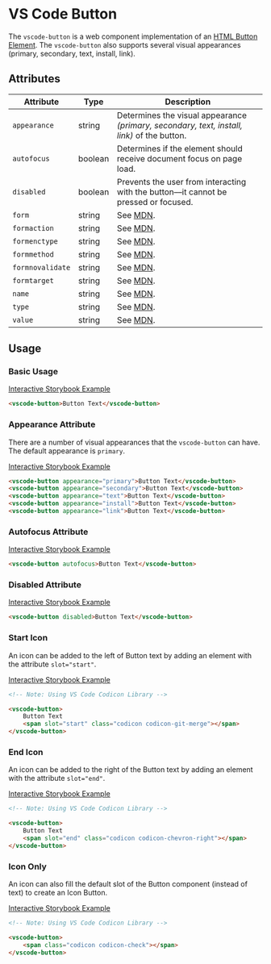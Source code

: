 # VS Code Button

The `vscode-button` is a web component implementation of an [HTML Button Element](https://developer.mozilla.org/en-US/docs/Web/HTML/Element/button). The `vscode-button` also supports several visual appearances (primary, secondary, text, install, link).

## Attributes

| Attribute        | Type    | Description                                                                                 |
| ---------------- | ------- | ------------------------------------------------------------------------------------------- |
| `appearance`     | string  | Determines the visual appearance _(primary, secondary, text, install, link)_ of the button. |
| `autofocus`      | boolean | Determines if the element should receive document focus on page load.                       |
| `disabled`       | boolean | Prevents the user from interacting with the button––it cannot be pressed or focused.        |
| `form`           | string  | See [MDN](https://developer.mozilla.org/en-US/docs/Web/HTML/Element/button#attributes).     |
| `formaction`     | string  | See [MDN](https://developer.mozilla.org/en-US/docs/Web/HTML/Element/button#attributes).     |
| `formenctype`    | string  | See [MDN](https://developer.mozilla.org/en-US/docs/Web/HTML/Element/button#attributes).     |
| `formmethod`     | string  | See [MDN](https://developer.mozilla.org/en-US/docs/Web/HTML/Element/button#attributes).     |
| `formnovalidate` | string  | See [MDN](https://developer.mozilla.org/en-US/docs/Web/HTML/Element/button#attributes).     |
| `formtarget`     | string  | See [MDN](https://developer.mozilla.org/en-US/docs/Web/HTML/Element/button#attributes).     |
| `name`           | string  | See [MDN](https://developer.mozilla.org/en-US/docs/Web/HTML/Element/button#attributes).     |
| `type`           | string  | See [MDN](https://developer.mozilla.org/en-US/docs/Web/HTML/Element/button#attributes).     |
| `value`          | string  | See [MDN](https://developer.mozilla.org/en-US/docs/Web/HTML/Element/button#attributes).     |

## Usage

### Basic Usage

[Interactive Storybook Example](https://mttallac.azurewebsites.net/?path=/story/library-button--default)

```html
<vscode-button>Button Text</vscode-button>
```

### Appearance Attribute

There are a number of visual appearances that the `vscode-button` can have. The default appearance is `primary`.

[Interactive Storybook Example](https://mttallac.azurewebsites.net/?path=/story/library-button--default)

```html
<vscode-button appearance="primary">Button Text</vscode-button>
<vscode-button appearance="secondary">Button Text</vscode-button>
<vscode-button appearance="text">Button Text</vscode-button>
<vscode-button appearance="install">Button Text</vscode-button>
<vscode-button appearance="link">Button Text</vscode-button>
```

### Autofocus Attribute

[Interactive Storybook Example](https://mttallac.azurewebsites.net/?path=/story/library-button--with-autofocus)

```html
<vscode-button autofocus>Button Text</vscode-button>
```

### Disabled Attribute

[Interactive Storybook Example](https://mttallac.azurewebsites.net/?path=/story/library-button--with-disabled)

```html
<vscode-button disabled>Button Text</vscode-button>
```

### Start Icon

An icon can be added to the left of Button text by adding an element with the attribute `slot="start"`.

[Interactive Storybook Example](https://mttallac.azurewebsites.net/?path=/story/library-button--with-start-icon)

```html
<!-- Note: Using VS Code Codicon Library -->

<vscode-button>
	Button Text
	<span slot="start" class="codicon codicon-git-merge"></span>
</vscode-button>
```

### End Icon

An icon can be added to the right of the Button text by adding an element with the attribute `slot="end"`.

[Interactive Storybook Example](https://mttallac.azurewebsites.net/?path=/story/library-button--with-end-icon)

```html
<!-- Note: Using VS Code Codicon Library -->

<vscode-button>
	Button Text
	<span slot="end" class="codicon codicon-chevron-right"></span>
</vscode-button>
```

### Icon Only

An icon can also fill the default slot of the Button component (instead of text) to create an Icon Button.

[Interactive Storybook Example](https://mttallac.azurewebsites.net/?path=/story/library-button--with-icon-only)

```html
<!-- Note: Using VS Code Codicon Library -->

<vscode-button>
	<span class="codicon codicon-check"></span>
</vscode-button>
```
